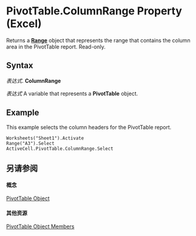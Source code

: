 
# PivotTable.ColumnRange Property (Excel)

Returns a  **[Range](b8207778-0dcc-4570-1234-f130532cc8cd.md)** object that represents the range that contains the column area in the PivotTable report. Read-only.


## Syntax

 _表达式_. **ColumnRange**

 _表达式_ A variable that represents a **PivotTable** object.


## Example

This example selects the column headers for the PivotTable report.


```
Worksheets("Sheet1").Activate 
Range("A3").Select 
ActiveCell.PivotTable.ColumnRange.Select
```


## 另请参阅


#### 概念


[PivotTable Object](a9c1d4a0-78a9-f9a6-6daf-91cb63e45842.md)
#### 其他资源


[PivotTable Object Members](http://msdn.microsoft.com/library/8e8d1692-cf32-63c6-a1f6-54ddcc2a4964%28Office.15%29.aspx)